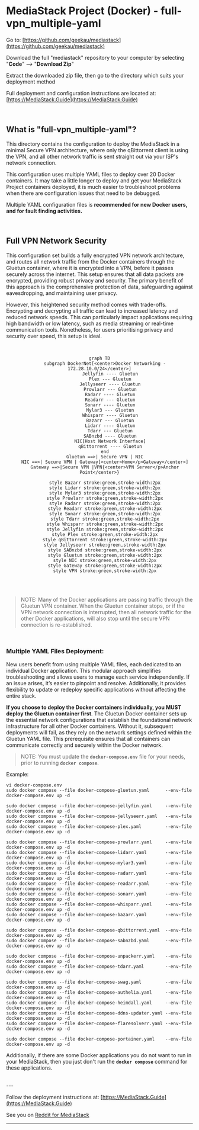 # MediaStack Project (Docker) - full-vpn_multiple-yaml  

Go to: [https://github.com/geekau/mediastack](https://github.com/geekau/mediastack)

Download the full "mediastack" repository to your computer by selecting "**Code**" --> "**Download Zip**"

Extract the downloaded zip file, then go to the directory which suits your deployment method

Full deployment and configuration instructions are located at: [https://MediaStack.Guide](https://MediaStack.Guide)

</br>

## What is "full-vpn_multiple-yaml"?

This directory contains the configuration to deploy the MediaStack in a minimal Secure VPN architecture, where only the qBittorrent client is using the VPN, and all other network traffic is sent straight out via your ISP's network connection.

This configuration uses multiple YAML files to deploy over 20 Docker containers. It may take a little longer to deploy and get your MediaStack Project containers deployed, it is much easier to troubleshoot problems when there are configuration issues that need to be debugged.

Multiple YAML configuration files is **recommended for new Docker users, and for fault finding activities.**

</br>

## Full VPN Network Security  

This configuration set builds a fully encrypted VPN network architecture, and routes all network traffic from the Docker containers through the Gluetun container, where it is encrypted into a VPN, before it passes securely across the internet. This setup ensures that all data packets are encrypted, providing robust privacy and security. The primary benefit of this approach is the comprehensive protection of data, safeguarding against eavesdropping, and maintaining user privacy.  

However, this heightened security method comes with trade-offs. Encrypting and decrypting all traffic can lead to increased latency and reduced network speeds. This can particularly impact applications requiring high bandwidth or low latency, such as media streaming or real-time communication tools. Nonetheless, for users prioritising privacy and security over speed, this setup is ideal.  

</br>
<center>

``` mermaid
graph TD
    subgraph DockerNet[<center>Docker Networking - 172.28.10.0/24</center>]
        Jellyfin ---- Gluetun
        Plex --- Gluetun
        Jellyseerr ---- Gluetun
        Prowlarr --- Gluetun
        Radarr ---- Gluetun
        Readarr --- Gluetun
        Sonarr ---- Gluetun
        Mylar3 --- Gluetun
        Whisparr ---- Gluetun
        Bazarr --- Gluetun
        Lidarr ---- Gluetun
        Tdarr --- Gluetun
        SABnzbd ---- Gluetun
        NIC[Host Network Interface]
        qBittorrent ---- Gluetun
    end
    Gluetun ==>| Secure VPN | NIC
    NIC ==>| Secure VPN | Gateway[<center>Home</p>Gateway</center>]
    Gateway ==>|Secure VPN |VPN{<center>VPN Server</p>Anchor Point</center>}
    
    style Bazarr stroke:green,stroke-width:2px
    style Lidarr stroke:green,stroke-width:2px
    style Mylar3 stroke:green,stroke-width:2px
    style Prowlarr stroke:green,stroke-width:2px
    style Radarr stroke:green,stroke-width:2px
    style Readarr stroke:green,stroke-width:2px
    style Sonarr stroke:green,stroke-width:2px
    style Tdarr stroke:green,stroke-width:2px
    style Whisparr stroke:green,stroke-width:2px
    style Jellyfin stroke:green,stroke-width:2px
    style Plex stroke:green,stroke-width:2px
    style qBittorrent stroke:green,stroke-width:2px
    style Jellyseerr stroke:green,stroke-width:2px
    style SABnzbd stroke:green,stroke-width:2px
    style Gluetun stroke:green,stroke-width:2px
    style NIC stroke:green,stroke-width:2px
    style Gateway stroke:green,stroke-width:2px
    style VPN stroke:green,stroke-width:2px
```

</center>
<br><br>

> NOTE: Many of the Docker applications are passing traffic through the Gluetun VPN container. When the Gluetun container stops, or if the VPN network connection is interrupted, then all network traffic for the other Docker applications, will also stop until the secure VPN connection is re-established.

<br>

### Multiple YAML Files Deployment:  

New users benefit from using multiple YAML files, each dedicated to an individual Docker application. This modular approach simplifies troubleshooting and allows users to manage each service independently. If an issue arises, it’s easier to pinpoint and resolve. Additionally, it provides flexibility to update or redeploy specific applications without affecting the entire stack.  

**If you choose to deploy the Docker containers individually, you MUST deploy the Gluetun container first**. The Gluetun Docker container sets up the essential network configurations that establish the foundational network infrastructure for all other Docker containers. Without it, subsequent deployments will fail, as they rely on the network settings defined within the Gluetun YAML file. This prerequisite ensures that all containers can communicate correctly and securely within the Docker network.

> NOTE: You must update the **`docker-compose.env`** file for your needs, prior to running **`docker compose`**.  

Example:  

```
vi docker-compose.env
sudo docker compose --file docker-compose-gluetun.yaml      --env-file docker-compose.env up -d  

sudo docker compose --file docker-compose-jellyfin.yaml     --env-file docker-compose.env up -d  
sudo docker compose --file docker-compose-jellyseerr.yaml   --env-file docker-compose.env up -d  
sudo docker compose --file docker-compose-plex.yaml         --env-file docker-compose.env up -d  

sudo docker compose --file docker-compose-prowlarr.yaml     --env-file docker-compose.env up -d  
sudo docker compose --file docker-compose-lidarr.yaml       --env-file docker-compose.env up -d  
sudo docker compose --file docker-compose-mylar3.yaml       --env-file docker-compose.env up -d  
sudo docker compose --file docker-compose-radarr.yaml       --env-file docker-compose.env up -d  
sudo docker compose --file docker-compose-readarr.yaml      --env-file docker-compose.env up -d  
sudo docker compose --file docker-compose-sonarr.yaml       --env-file docker-compose.env up -d  
sudo docker compose --file docker-compose-whisparr.yaml     --env-file docker-compose.env up -d  
sudo docker compose --file docker-compose-bazarr.yaml       --env-file docker-compose.env up -d  

sudo docker compose --file docker-compose-qbittorrent.yaml  --env-file docker-compose.env up -d  
sudo docker compose --file docker-compose-sabnzbd.yaml      --env-file docker-compose.env up -d  

sudo docker compose --file docker-compose-unpackerr.yaml    --env-file docker-compose.env up -d  
sudo docker compose --file docker-compose-tdarr.yaml        --env-file docker-compose.env up -d  

sudo docker compose --file docker-compose-swag.yaml         --env-file docker-compose.env up -d  
sudo docker compose --file docker-compose-authelia.yaml     --env-file docker-compose.env up -d  
sudo docker compose --file docker-compose-heimdall.yaml     --env-file docker-compose.env up -d  
sudo docker compose --file docker-compose-ddns-updater.yaml --env-file docker-compose.env up -d  
sudo docker compose --file docker-compose-flaresolverr.yaml --env-file docker-compose.env up -d  

sudo docker compose --file docker-compose-portainer.yaml    --env-file docker-compose.env up -d  
```

Additionally, if there are some Docker applications you do not want to run in your MediaStack, then you just don't run the **`docker compose`** command for these applications.

</br>
---

Follow the deployment instructions at: [https://MediaStack.Guide](https://MediaStack.Guide)

See you on [Reddit for MediaStack](https://www.reddit.com/r/MediaStack/)

---
